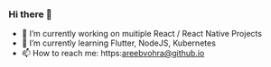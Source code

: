 ### Hi there 👋

- 🔭 I’m currently working on muitiple React / React Native Projects
- 🌱 I’m currently learning Flutter, NodeJS, Kubernetes
- 📫 How to reach me: https:areebvohra@github.io

<!--
**AreebVohra/areebvohra** is a ✨ _special_ ✨ repository because its `README.md` (this file) appears on your GitHub profile.

Here are some ideas to get you started:

- 👯 I’m looking to collaborate on ...
- 🤔 I’m looking for help with ...
- 💬 Ask me about ..
- 😄 Pronouns: ...
- ⚡ Fun fact: ..

-->
